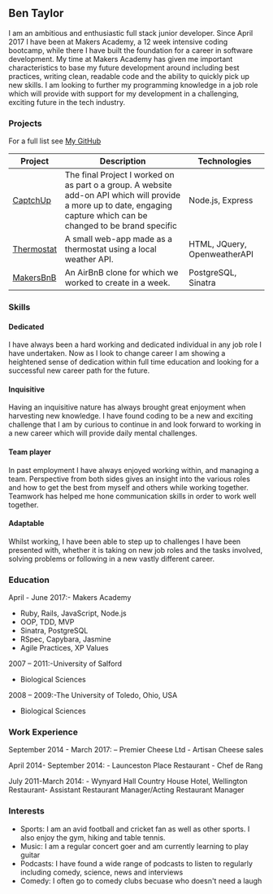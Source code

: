 ## Ben Taylor
I am an ambitious and enthusiastic full stack junior developer. Since April 2017 I have been at Makers Academy, a 12 week intensive coding bootcamp, while there I have built the foundation for a career in software development. My time at Makers Academy has given me important characteristics to base my future development around including best practices, writing clean, readable code and the ability to quickly pick up new skills. I am looking to further my programming knowledge in a job role which will provide with support for my development in a challenging, exciting future in the tech industry.

### Projects

For a full list see [My GitHub](https://github.com/itsalwaysbenny)

| Project   | Description | Technologies |
|---        |---         |---           |
| [CaptchUp](https://github.com/JayWebDevCom/brandedCaptcha)| The final Project I worked on as part o a group. A website add-on API which will provide a more up to date, engaging capture which can be changed to be brand specific | Node.js, Express |
| [Thermostat](https://github.com/itsalwaysbenny/thermostat) | A small web-app made as a thermostat using a local weather API. | HTML, JQuery, OpenweatherAPI|
| [MakersBnB](https://github.com/thomasdrayton/makers_bnb) | An AirBnB clone for which we worked to create in a week. | PostgreSQL, Sinatra |


### Skills
 
#### Dedicated 
 I have always been a hard working and dedicated individual in any job role I have undertaken. Now as I look to change career I am showing a heightened sense of dedication within full time education and looking for a successful new career path for the future.
 
#### Inquisitive 
 Having an inquisitive nature has always brought great enjoyment when harvesting new knowledge. I have found coding to be a new
 and exciting challenge that I am by curious to continue in and look forward to working in a new career which will provide daily mental challenges.
 
#### Team player 
 In past employment I have always enjoyed working within, and managing a team. Perspective from both sides gives an insight into
 the various roles and how to get the best from myself and others while working together. Teamwork has helped me hone communication skills in order to work well together.
 
#### Adaptable
 Whilst working, I have been able to step up to challenges I have been presented with, whether it is taking on new
 job roles and the tasks involved, solving problems or following in a new vastly different career.
 
 
### Education

  April - June 2017:- Makers Academy
  
  * Ruby, Rails, JavaScript, Node.js
  * OOP, TDD, MVP
  * Sinatra, PostgreSQL
  * RSpec, Capybara, Jasmine
  * Agile Practices, XP Values
    
  2007 – 2011:-University of Salford
   * Biological Sciences
   
  2008 – 2009:-The University of Toledo, Ohio, USA
   * Biological Sciences
 
 
### Work Experience 

September 2014 - March 2017: – Premier Cheese Ltd - Artisan Cheese sales

April 2014- September 2014: - Launceston Place Restaurant - Chef de Rang

July 2011-March 2014: - Wynyard Hall Country House Hotel, Wellington Restaurant- Assistant Restaurant Manager/Acting Restaurant Manager

### Interests
- Sports: I am an avid football and cricket fan as well as other sports. I also enjoy the gym, hiking and table tennis.
- Music: I am a regular concert goer and am currently learning to play guitar
- Podcasts: I have found a wide range of podcasts to listen to regularly including comedy, science, news and interviews
- Comedy: I often go to comedy clubs becuase who doesn't need a laugh
